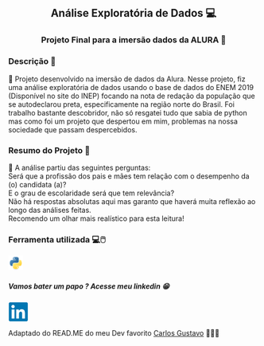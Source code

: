<h2 align="center"> Análise Exploratória de Dados 💻 
<h3 align="center"> Projeto Final para a imersão dados da ALURA 🔹️</h3> 

 
### Descrição 📝️
🔵 Projeto desenvolvido na imersão de dados da Alura. Nesse projeto, fiz uma análise exploratória de dados usando o base de dados do ENEM 2019 (Disponível no site do INEP) focando na nota de redação da população que se autodeclarou preta, especificamente na região norte do Brasil. Foi trabalho bastante descobridor, não só resgatei tudo que sabia de python mas como foi um projeto que despertou em mim, problemas na nossa sociedade que passam despercebidos.

### Resumo do Projeto 📝️
🔵 A análise partiu das seguintes perguntas: </br>
Será que a profissão dos pais e mães tem relação com o desempenho da (o) candidata (a)? </br>
E o grau de escolaridade será que tem relevância? </br>
Não há respostas absolutas aqui mas garanto que haverá muita reflexão ao longo das análises feitas.</br>
Recomendo um olhar mais realístico para esta leitura!</br>

</p>

 ### Ferramenta utilizada 💻🖱️
 <p align="left">
  <img src="https://github.com/devicons/devicon/blob/master/icons/python/python-original.svg" alt="Python" width="30"  height="30" />
 

  
 
 
 
</p>
<h5 align="left">Vamos bater um papo ? Acesse meu linkedin 😁 </h5>
<p align="left">
<a href="https://www.linkedin.com/in/mariaclaraferreira/" target="blank"><img align="center" src="https://github.com/devicons/devicon/blob/master/icons/linkedin/linkedin-original.svg" alt="Clara Ferreira" height="40" width="40" /></a>



 
 Adaptado do READ.ME do meu Dev favorito [Carlos Gustavo](https://github.com/carlosgustavo) 👨🏻‍💻
